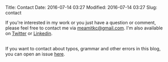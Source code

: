 Title: Contact
Date: 2016-07-14 03:27
Modified: 2016-07-14 03:27
Slug: contact

If you're interested in my work or you just have a question or comment, please feel free to contact me via [meamitkc@gmail.com](mailto:meamitkc@gmail.com).  I'm also available on [Twitter](https://twitter.com/amitness) or [Linkedin](https://np.linkedin.com/in/amitness).  
<br>  
  
If you want to contact about typos, grammar and other errors in this blog, you can open an issue [here](https://github.com/amitness/amitness.github.io/issues/new).